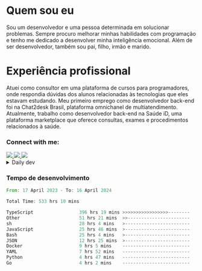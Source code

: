 # Quem sou eu
Sou um desenvolvedor e uma pessoa determinada em solucionar problemas. Sempre procuro melhorar minhas habilidades com programação e tenho me dedicado a desenvolver minha inteligência emocional. Além de ser desenvolvedor, também sou pai, filho, irmão e marido.

# Experiência profissional
Atuei como consultor em uma plataforma de cursos para programadores, onde respondia dúvidas dos alunos relacionadas às tecnologias que eles estavam estudando.
Meu primeiro emprego como desenvolvedor back-end foi na Chat2desk Brasil, plataforma omnichanel de multiatendimento.
Atualmente, trabalho como desenvolvedor back-end na Saúde iD, uma plataforma marketplace que oferece consultas, exames e procedimentos relacionados à saúde.

### Connect with me:
<a href="https://www.linkedin.com/in/theusmoreira" target="_blank" >
<img src="https://img.shields.io/badge/linkedin-%230077B5.svg?&style=for-the-badge&logo=linkedin&logoColor=white ">
</a>
<a href="https://www.instagram.com/matheus.s.moreira/" target="_blank">
<img src="https://img.shields.io/badge/instagram-%23E4405F.svg?&style=for-the-badge&logo=instagram&logoColor=white">
</a>
<a href="mailto:matheussm301@gmail.com"  target="_blank">
<img src="https://img.shields.io/badge/gmail-%23E4405F.svg?&style=for-the-badge&logo=gmail&logoColor=white">
</a>


<details>
  <summary>Daily dev </summary>
<p>
  <a href="https://app.daily.dev/matheussantos"><img src="https://github.com/matheus-santos-moreira/matheus-santos-moreira/blob/master/devcard.svg" width="200" alt="Matheus Santos's Dev Card"/></a>
 </p>
</details>

<h3>Tempo de desenvolvimento</h3>

<!--START_SECTION:waka-->

```rust
From: 17 April 2023 - To: 16 April 2024

Total Time: 533 hrs 10 mins

TypeScript                 396 hrs 19 mins >>>>>>>>>>>>>>>>>--------   67.80 %
Other                      51 hrs 21 mins  >>-----------------------   08.79 %
sh                         28 hrs 4 mins   >------------------------   04.80 %
JavaScript                 25 hrs 46 mins  >------------------------   04.41 %
Bash                       25 hrs 4 mins   >------------------------   04.29 %
JSON                       12 hrs 25 mins  >------------------------   02.13 %
Docker                     9 hrs 5 mins    -------------------------   01.55 %
YAML                       7 hrs 52 mins   -------------------------   01.35 %
Python                     4 hrs 47 mins   -------------------------   00.82 %
Go                         4 hrs 2 mins    -------------------------   00.69 %
```

<!--END_SECTION:waka-->
